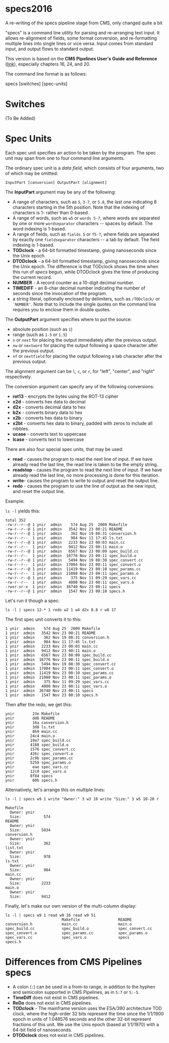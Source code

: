 # specs2016
A re-writing of the specs pipeline stage from CMS, only changed quite a bit

"specs" is a command line utility for parsing and re-arranging text
input. It allows re-alignment of fields, some format conversion, and
re-formatting multiple lines into single lines or vice versa. Input
comes from standard input, and output flows to standard output.

This version is based on the **CMS Pipelines User's Guide and Reference** ([link](https://publib.boulder.ibm.com/epubs/pdf/hcsj0c30.pdf)), especially chapters 16, 24, and 20.

The command line format is as follows:

  specs [switches] [spec-units]
  
Switches
========
(To Be Added) 
   
Spec Units
==========
Each spec unit specifies an action to be taken by the program. The spec unit may span from one to four command line arguments.

The ordinary spec unit is a *data field*, which consists of four arguments, two of which may be omitted:

    InputPart [conversion] OutputPart [alignment]
  
The **InputPart** argument may be any of the following:

* A range of characters, such as `5`, `3-7`, or `5.8`, the last one indicating 8 characters starting in the 5th position. Note that the indexing of characters is 1- rather than 0-based.
* A range of words, such as `w5` or `words 5-7`, where words are separated by one or more `wordseparator` characters -- spaces by default. The word indexing is 1-based.
* A range of fields, such as `fields 5` or `f5-7`, where fields are separated by exactly one `fieldseparator` characters -- a tab by default. The field indexing is 1-based.
* **TODclock** - a 64-bit formatted timestamp, giving nanoseconds since the Unix epoch.
* **DTODclock** - a 64-bit formatted timestamp, giving nanoseconds since the Unix epoch. The difference is that TODclock shows the time when this run of *specs* begun, while DTODclock gives the time of producing the current record.
* **NUMBER** - A record counter as a 10-digit decimal number.
* **TIMEDIFF** - an 8-char decimal number indicating the number of seconds since the invocation of the program.
* a string literal, optionally enclosed by delimiters, such as `/TODclock/` or `'NUMBER'`. Note that to include the single quotes on the command line requires you to enclose them in double quotes.
    
The **OutputPart** argument specifies where to put the source:

* absolute position (such as `1`)
* range (such as `1-5` or `1.5`)
* `n` or `next` for placing the output immediately after the 
    previous output.
* `nw` or `nextword` for placing the output following a space 
    character after the previous output.
* `nf` or `nextfield` for placing the output following a tab 
    character after the previous output.
    
The alignment argument can be `l`, `c`, or `r`, for "left", "center", and "right" respectively.

The conversion argument can specify any of the following conversions:

* **rot13** - encrypts the bytes using the ROT-13 cipher
* **x2d** - converts hex data to decimal
* **d2x** - converts decimal data to hex
* **b2x** - converts binary data to hex
* **x2b** - converts hex data to binary
* **x2bt** - converts hex data to binary, padded with zeros to include all nibbles.
* **ucase** - converts text to uppercase
* **lcase** - converts text to lowercase
 
There are also four special spec units, that may be used:

* **read** - causes the program to read the next line of input. If we have already read the last line, the read line is taken to be the empty string.
* **readstop** - causes the program to read the next line of input. If we have already read the last line, no more processing is done for this iteration.
* **write**- causes the program to write to output and reset the output 
      line.
* **redo** - causes the program to use the line of output as the new input, and reset the output line.
      
Example:

   `ls -l` yields this:

    total 352
    -rw-r--r--@ 1 ynir  admin    574 Aug 25  2009 Makefile
    -rw-r--r--@ 1 ynir  admin   3542 Nov 23 00:21 README
    -rw-r--r--@ 1 ynir  admin    362 Nov 19 08:31 conversion.h
    -rw-r--r--  1 ynir  admin    984 Nov 11 17:45 ls.txt
    -rw-r--r--@ 1 ynir  admin   2233 Nov 23 00:03 main.cc
    -rw-r--r--  1 ynir  admin   9412 Nov 23 00:11 main.o
    -rw-r--r--@ 1 ynir  admin   6567 Nov 23 00:09 spec_build.cc
    -rw-r--r--  1 ynir  admin  16776 Nov 23 00:11 spec_build.o
    -rw-r--r--@ 1 ynir  admin   5494 Nov 19 08:30 spec_convert.cc
    -rw-r--r--  1 ynir  admin  17004 Nov 23 00:11 spec_convert.o
    -rw-r--r--@ 1 ynir  admin  11419 Nov 23 00:10 spec_params.cc
    -rw-r--r--  1 ynir  admin  21080 Nov 23 00:11 spec_params.o
    -rw-r--r--@ 1 ynir  admin    375 Nov 11 09:29 spec_vars.cc
    -rw-r--r--  1 ynir  admin   4800 Nov 23 00:11 spec_vars.o
    -rwxr-xr-x  1 ynir  admin  36740 Nov 23 00:11 specs
    -rw-r--r--@ 1 ynir  admin   1547 Nov 23 00:10 specs.h

Let's run it though a spec:

    ls -l | specs 12-* 1 redo w2 1 w4 d2x 8.8 r w8 17
The first spec unit converts it to this:

    1 ynir  admin    574 Aug 25  2009 Makefile
    1 ynir  admin   3542 Nov 23 00:21 README
    1 ynir  admin    362 Nov 19 08:31 conversion.h
    1 ynir  admin    984 Nov 11 17:45 ls.txt
    1 ynir  admin   2233 Nov 23 00:03 main.cc
    1 ynir  admin   9412 Nov 23 00:11 main.o
    1 ynir  admin   6567 Nov 23 00:09 spec_build.cc
    1 ynir  admin  16776 Nov 23 00:11 spec_build.o
    1 ynir  admin   5494 Nov 19 08:30 spec_convert.cc
    1 ynir  admin  17004 Nov 23 00:11 spec_convert.o
    1 ynir  admin  11419 Nov 23 00:10 spec_params.cc
    1 ynir  admin  21080 Nov 23 00:11 spec_params.o
    1 ynir  admin    375 Nov 11 09:29 spec_vars.cc
    1 ynir  admin   4800 Nov 23 00:11 spec_vars.o
    1 ynir  admin  36740 Nov 23 00:11 specs
    1 ynir  admin   1547 Nov 23 00:10 specs.h

Then after the redo, we get this:

    ynir        23e Makefile
    ynir        dd6 README
    ynir        16a conversion.h
    ynir        3d8 ls.txt
    ynir        8b9 main.cc
    ynir       24c4 main.o
    ynir       19a7 spec_build.cc
    ynir       4188 spec_build.o
    ynir       1576 spec_convert.cc
    ynir       426c spec_convert.o
    ynir       2c9b spec_params.cc
    ynir       5258 spec_params.o
    ynir        eae spec_vars.cc
    ynir       12c0 spec_vars.o
    ynir       8f84 specs
    ynir        60b specs.h

      
Alternatively, let's arrange this on multiple lines:

    ls -l | specs w9 1 write "Owner:" 3 w3 10 write "Size:" 3 w5 10-20 r

    Makefile
      Owner: ynir
      Size:          574
    README
      Owner: ynir
      Size:         5834
    conversion.h
      Owner: ynir
      Size:          362
    list.txt
      Owner: ynir
      Size:          978
    ls.txt
      Owner: ynir
      Size:          984
    main.cc
      Owner: ynir
      Size:         2233
    main.o
      Owner: ynir
      Size:         9412

Finally, let's make our own version of the multi-column display:

    ls -l | specs w9 1 read w9 26 read w9 51
                             Makefile                 README
    conversion.h             main.cc                  main.o
    spec_build.cc            spec_build.o             spec_convert.cc
    spec_convert.o           spec_params.cc           spec_params.o
    spec_vars.cc             spec_vars.o              specs
    specs.h

Differences from CMS Pipelines **specs**
===
* A colon (`:`) can be used in a from-to range, in addition to the hyphen and semicolon supported in CMS Pipelines, as in `5:7` or `5:-5`.
* **TimeDiff** does not exist in CMS pipelines.
* **ReDo** does not exist in CMS pipelines.
* **TODclock** - The mainframe version uses the ESA/390 architecture TOD clock, where the high-order 32 bits represent the time since the 1/1/1900 epoch in units of 1.048576 seconds and the other 32-bit represent fractions of this unit. We use the Unis epoch (based at 1/1/1970) with a 64-bit field of nanoseconds.
* **DTODclock** does not exist in CMS pipelines.